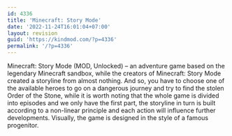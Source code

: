 ```yaml
---
id: 4336
title: 'Minecraft: Story Mode'
date: '2022-11-24T16:01:04+07:00'
layout: revision
guid: 'https://kindmod.com/?p=4336'
permalink: '/?p=4336'
---
```


Minecraft: Story Mode (MOD, Unlocked) – an adventure game based on the legendary Minecraft sandbox, while the creators of Minecraft: Story Mode created a storyline from almost nothing. And so, you have to choose one of the available heroes to go on a dangerous journey and try to find the stolen Order of the Stone, while it is worth noting that the whole game is divided into episodes and we only have the first part, the storyline in turn is built according to a non-linear principle and each action will influence further developments. Visually, the game is designed in the style of a famous progenitor.